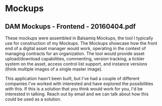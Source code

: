 # Mockups

## DAM Mockups - Frontend - 20160404.pdf

These mockups were assembled in Balsamiq Mockups, the tool I typically use for construction of my Mockups. The Mockups showcase how the front end of a digital asset manager would work, operating in the context of managing contracts for an organization.  The tool would provide asset upload/download capabilities, commenting, version tracking, a tickler system on the asset, access control list support, and instance versions (think multiple images of a single master image).

This application hasn't been built, but I've had a couple of different companies I've worked with interested and have explored the possibilities with this. If this is a solution that you think would work for you, I'd be interested in talking. Reach out by email and we can talk about how this could be used as a solution.